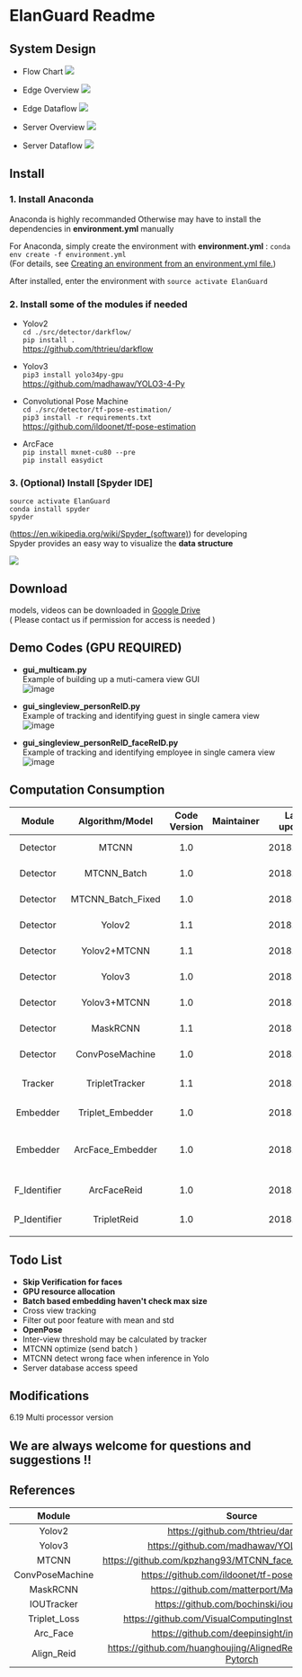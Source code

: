 # ElanGuard Readme

## System Design
* Flow Chart
![](https://i.imgur.com/CdoaQFa.png)    

* Edge Overview
![](https://i.imgur.com/grgDfMI.png)

* Edge Dataflow
![](https://i.imgur.com/Q0sZyDq.png)
  
* Server Overview
![](https://i.imgur.com/NXoUymS.png)    

* Server Dataflow
![](https://i.imgur.com/8hOTOwc.png)    


## Install

### 1. Install Anaconda  
Anaconda is highly recommanded
Otherwise may have to install the dependencies in **environment.yml** manually   

For Anaconda, simply create the environment with **environment.yml** :
`conda env create -f environment.yml`   
(For details, see [Creating an environment from an environment.yml file.](https://conda.io/docs/user-guide/tasks/manage-environments.html#create-env-file-manually))

After installed, enter the environment with
`source activate ElanGuard`   


### 2. Install some of the modules if needed
* Yolov2         
    `cd ./src/detector/darkflow/`  
    `pip install .`  
    https://github.com/thtrieu/darkflow  

* Yolov3           
    `pip3 install yolo34py-gpu`  
    https://github.com/madhawav/YOLO3-4-Py  

* Convolutional Pose Machine         
    `cd ./src/detector/tf-pose-estimation/`  
    `pip3 install -r requirements.txt`  
    https://github.com/ildoonet/tf-pose-estimation  

* ArcFace         
    `pip install mxnet-cu80 --pre`  
    `pip install easydict`  
    

### 3. (Optional) Install [Spyder IDE]  
`source activate ElanGuard`  
`conda install spyder`  
`spyder`  

(https://en.wikipedia.org/wiki/Spyder_(software)) for developing  
Spyder provides an easy way to visualize the **data structure**   

![](https://imgur.com/a/qtrikgg)


## Download
models, videos can be downloaded in [Google Drive](https://drive.google.com/drive/u/1/folders/0AOm-AQbL-WhpUk9PVA)  
( Please contact us if permission for access is needed )


## Demo Codes (GPU REQUIRED)
* **gui_multicam.py**  
Example of building up a muti-camera view GUI  
![image](https://github.com/wakamama/ElanGuard/blob/master/image/DemoGif/gui_multicam.gif)  

* **gui_singleview_personReID.py**  
Example of tracking and identifying guest in single camera view
![image](https://github.com/wakamama/ElanGuard/blob/master/image/DemoGif/gui_singleview_personReID.gif)  


* **gui_singleview_personReID_faceReID.py**  
Example of tracking and identifying employee in single camera view
![image](https://github.com/wakamama/ElanGuard/blob/master/image/DemoGif/gui_singleview_personReID_faceReID.gif)  



## Computation Consumption
| Module     | Algorithm/Model  | Code Version | Maintainer | Last update | Data Memory | GPU Memory | Computation Time(ms/frame)                 |
| :--------: | :--------------: | :----------: | :--------: | :---------: | :---------: | :--------: | :------------------------:                 | 
| Detector   | MTCNN            | 1.0          |            | 2018.06.04  | :---------: | :--------: |                                            |
| Detector   | MTCNN_Batch      | 1.0          |            | 2018.06.04  | :---------: | :--------: | 50                                         |
| Detector   | MTCNN_Batch_Fixed| 1.0          |            | 2018.06.05  | :---------: | :--------: | 10                                         |
| Detector   | Yolov2           | 1.1          |            | 2018.05.21  | :---------: | :--------: | 4                                          | 
| Detector   | Yolov2+MTCNN     | 1.1          |            | 2018.05.21  | :---------: | :--------: | 30                                         |
| Detector   | Yolov3           | 1.0          |            | 2018.06.04  | :---------: | :--------: | 90                                         | 
| Detector   | Yolov3+MTCNN     | 1.0          |            | 2018.06.04  | :---------: | :--------: |                                            |
| Detector   | MaskRCNN         | 1.1          |            | 2018.05.21  | :---------: | :--------: | 30                                         | 
| Detector   | ConvPoseMachine  | 1.0          |            | 2018.05.09  | :---------: | :--------: |                                            | 
| | | | | | | | | 
| Tracker    | TripletTracker   | 1.1          |            | 2018.06.19  | :---------: | :--------: |                                            | 
| | | | | | | | | 
| Embedder   | Triplet_Embedder | 1.0          |            | 2018.06.19  | :---------: | :--------: | With Batch: 1.4/person                     | 
| Embedder   | ArcFace_Embedder | 1.0          |            | 2018.06.19  | :---------: | :--------: | With Batch: 3/person ; Image:   18/person  | 
| | | | | | | | | 
| F_Identifier    | ArcFaceReid | 1.0          |            | 2018.06.19  | :---------: | :--------: |                                            |
| | | | | | | | | 
| P_Identifier    | TripletReid | 1.0          |            | 2018.06.19  | :---------: | :--------: |                                            |
| | | | | | | | | 

## Todo List
* **Skip Verification for faces**
* **GPU resource allocation**
* **Batch based embedding haven't check max size**
* Cross view tracking
* Filter out poor feature with mean and std
* **OpenPose** 
* Inter-view threshold may be calculated by tracker
* MTCNN optimize (send batch )
* MTCNN detect wrong face when inference in Yolo
* Server database access speed

## Modifications
6.19 Multi processor version

## **We are always welcome for questions and suggestions  !!**

## References
| Module             | Source                                                                                                             |
| :----------------: | :----------------------------------------------------------------------------------------------------------------: |
| Yolov2             | https://github.com/thtrieu/darkflow |
| Yolov3             | https://github.com/madhawav/YOLO3-4-Py |
| MTCNN              | https://github.com/kpzhang93/MTCNN_face_detection_alignment |
| ConvPoseMachine    | https://github.com/ildoonet/tf-pose-estimation |
| MaskRCNN           | https://github.com/matterport/Mask_RCNN |
| IOUTracker         | https://github.com/bochinski/iou-tracker |
| Triplet_Loss       | https://github.com/VisualComputingInstitute/triplet-reid |
| Arc_Face           | https://github.com/deepinsight/insightface |
| Align_Reid         | https://github.com/huanghoujing/AlignedReID-Re-Production-Pytorch |
